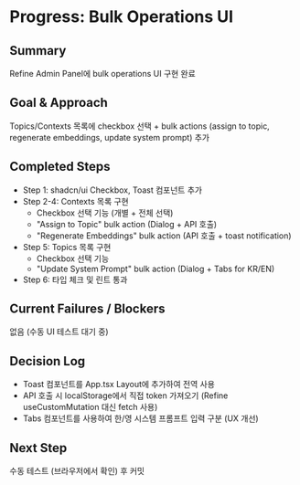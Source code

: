 # Progress: Bulk Operations UI

## Summary
Refine Admin Panel에 bulk operations UI 구현 완료

## Goal & Approach
Topics/Contexts 목록에 checkbox 선택 + bulk actions (assign to topic, regenerate embeddings, update system prompt) 추가

## Completed Steps
- Step 1: shadcn/ui Checkbox, Toast 컴포넌트 추가
- Step 2-4: Contexts 목록 구현
  - Checkbox 선택 기능 (개별 + 전체 선택)
  - "Assign to Topic" bulk action (Dialog + API 호출)
  - "Regenerate Embeddings" bulk action (API 호출 + toast notification)
- Step 5: Topics 목록 구현
  - Checkbox 선택 기능
  - "Update System Prompt" bulk action (Dialog + Tabs for KR/EN)
- Step 6: 타입 체크 및 린트 통과

## Current Failures / Blockers
없음 (수동 UI 테스트 대기 중)

## Decision Log
- Toast 컴포넌트를 App.tsx Layout에 추가하여 전역 사용
- API 호출 시 localStorage에서 직접 token 가져오기 (Refine useCustomMutation 대신 fetch 사용)
- Tabs 컴포넌트를 사용하여 한/영 시스템 프롬프트 입력 구분 (UX 개선)

## Next Step
수동 테스트 (브라우저에서 확인) 후 커밋
